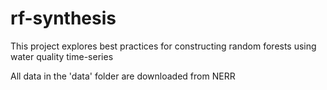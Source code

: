 # rf-synthesis
This project explores best practices for constructing random forests using water quality time-series

All data in the 'data' folder are downloaded from NERR
